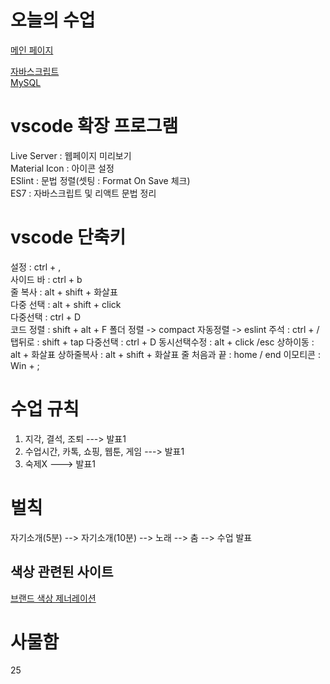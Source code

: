 # 오늘의 수업
[메인 페이지](https://gnlgk.github.io/class2024/)   

[자바스크립트](https://gnlgk.github.io/class2024/javascript/index.html)   
[MySQL](https://gnlgk.github.io/class2024/mysql/index.html)    

# vscode 확장 프로그램
Live Server : 웹페이지 미리보기   
Material Icon : 아이콘 설정   
ESlint : 문법 정렬(셋팅 : Format On Save 체크)   
ES7 : 자바스크립트 및 리액트 문법 정리   

# vscode 단축키
설정 : ctrl + ,   
사이드 바 : ctrl + b   
줄 복사 : alt + shift + 화살표   
다중 선택 : alt + shift + click   
다중선택 : ctrl + D    
코드 정렬 : shift + alt + F
폴더 정렬 -> compact
자동정렬 -> eslint
주석 : ctrl + /
탭뒤로 : shift + tap
다중선택 : ctrl + D
동시선택수정 : alt + click /esc
상하이동 : alt + 화살표
상하줄복사 : alt + shift + 화살표
줄 처음과 끝 : home / end
이모티콘 : Win + ;



# 수업 규칙
1. 지각, 결석, 조퇴 ---> 발표1
2. 수업시간, 카톡, 쇼핑, 웹툰, 게임 ---> 발표1 
3. 숙제X ---> 발표1

# 벌칙
자기소개(5분) --> 자기소개(10분) --> 노래 --> 춤 --> 수업 발표


## 색상 관련된 사이트
[브랜드 색상 제너레이션](https://huemint.com/brand-intersection/)

# 사물함
25